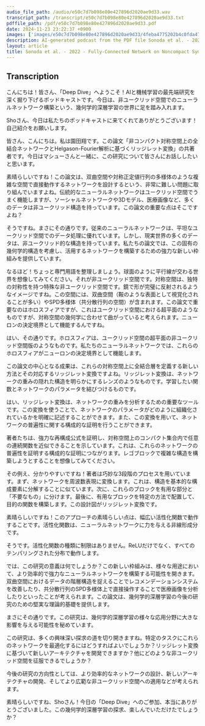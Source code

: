 ```yaml
---
audio_file_path: /audio/e50c7d7b098e80e427896d2020ae9d33.wav
transcript_path: /transcript/e50c7d7b098e80e427896d2020ae9d33.txt
pdffile_path: /pdf/e50c7d7b098e80e427896d2020ae9d33.pdf
date: 2024-11-23 23:22:37 +0900
images: ['images/e50c7d7b098e80e427896d2020ae9d33/4feba4775202b4c0fda47c3484a8e6daca3c5ff674251dfbb34d136db39a6639.jpg', 'images/e50c7d7b098e80e427896d2020ae9d33/4f5a373b5a5cb07a302a5c132b2f4fc96058bc822dfc0012070abc2afbee2284.jpg', 'images/e50c7d7b098e80e427896d2020ae9d33/e7e2ac89d74414e83ccc522d77b5db0cba0914072003faefc00dd77aee2947de.jpg']
description: AI-generated podcast from the PDF file Sonoda et al. - 2022 - Fully-Connected Network on Noncompact Symmetric Sp_JP / e50c7d7b098e80e427896d2020ae9d33
layout: article
title: Sonoda et al. - 2022 - Fully-Connected Network on Noncompact Symmetric Sp_JP
---
```


## Transcription
こんにちは！皆さん、「Deep Dive」へようこそ！AIと機械学習の最先端研究を深く掘り下げるポッドキャストです。今日は、非ユークリッド空間でのニューラルネットワーク構築という、幾何学的深層学習の世界に足を踏み入れます。

Shoさん、今日は私たちのポッドキャストに来てくれてありがとうございます！自己紹介をお願いします。

皆さん、こんにちは。私は園田翔です。この論文「非コンパクト対称空間上の全結合ネットワークとHelgason-Fourier解析に基づくリッジレット変換」の共著者です。今日はマシューさんと一緒に、この研究について皆さんにお話ししたいと思います。

素晴らしいですね！この論文は、双曲空間や対称正定値行列の多様体のような複雑な空間で直接動作するネットワークを設計するという、非常に難しい問題に取り組んでいますよね。伝統的なニューラルネットワークはユークリッド空間でうまく機能しますが、ソーシャルネットワークや3Dモデル、医療画像など、多くのデータは非ユークリッド構造を持っています。この論文の重要な点はそこですよね？

そうですね。まさにその通りです。従来のニューラルネットワークは、平坦なユークリッド空間でのデータ処理に優れています。しかし、現実世界の多くのデータは、非ユークリッド的な構造を持っています。私たちの論文では、この固有の幾何学的構造を考慮し、活用するネットワークを構築するための強力な新しい枠組みを提供しています。

なるほど！ちょっと専門用語を整理しましょう。球面のように平行線が交わる世界を想像してみてください。それが非ユークリッド空間です。対称空間は、独特の対称性を持つ特殊な非ユークリッド空間です。鏡で形が完璧に反射されるようなイメージですね。この空間には、双曲空間（鞍のような表面として視覚化されることが多い）やSPD多様体（共分散行列の空間）が含まれます。この論文で重要なのはホロスフィアですが、これはユークリッド空間における超平面のようなものですが、対称空間の幾何学に合わせて曲がっていると考えられます。ニューロンの決定境界として機能するんですね。

はい、その通りです。ホロスフィアは、ユークリッド空間の超平面の非ユークリッド空間版のようなものです。私たちのニューラルネットワークでは、これらのホロスフィアがニューロンの決定境界として機能します。

この論文の中心となる成果は、これらの対称空間上に全結合層を定義する新しい方法とその対応するリッジレット変換ですよね。リッジレット変換は、ネットワークの重みの隠れた構造を明らかにするレンズのようなものです。学習したい関数とネットワークのパラメータを結びつけるものです。

はい、リッジレット変換は、ネットワークの重みを分析するための重要なツールです。この変換を使うことで、ネットワークのパラメータがどのように組織化されているかを明確に記述することができます。また、この変換を用いて、ネットワークの普遍性に関する構成的な証明を行うことができます。

著者たちは、強力な再構成公式を証明し、対称空間上のコンパクト集合内で任意の連続関数を近似できることを示しています。これは、これらのネットワークの普遍性を証明する構成的な証明につながります。レゴブロックで複雑な構造を構築しようとすることを想像してみてください。

その例え、分かりやすいですね！著者は巧妙な3段階のプロセスを用いています。まず、ネットワークを周波数表現に変換します。これは、構造を基本的な構成要素に分解することに似ています。次に、これらのブロックを有用な部分と「不要なもの」に分けます。最後に、有用なブロックを特定の方法で配置して、目的の関数を構築します。この設計図がリッジレット変換です。

素晴らしいですね！このアプローチの素晴らしい点は、幅広い活性化関数で動作することです。活性化関数は、ニューラルネットワークに力を与える非線形成分です。

そうです。活性化関数の種類に制限はありません。ReLUだけでなく、すべてのテンパリングされた分布で動作します。

では、この研究の意義は何でしょうか？この新しい枠組みは、様々な用途において、より効率的で強力なニューラルネットワークを構築する可能性を開きます。双曲空間におけるデータの階層構造を捉えることでレコメンデーションシステムを改善したり、共分散行列のSPD多様体上で直接操作することで医療画像を分析したりといったことが考えられます。この論文は、幾何学的深層学習の今後の研究のための堅実な理論的基礎を提供します。

まさにその通りです。この研究は、幾何学的深層学習の様々な応用分野に大きな影響を与える可能性を秘めています。

この研究は、多くの興味深い探求の道を切り開きますね。特定のタスクにこれらのネットワークを最適化するにはどうすればよいでしょうか？リッジレット変換に基づいて新しいアーキテクチャを開発できますか？他にどのような非ユークリッド空間を征服できるでしょうか？

今後の研究の方向性としては、より効率的なネットワークの設計、新しいアーキテクチャの開発、そしてより広範な非ユークリッド空間への適用などが考えられます。

素晴らしいですね、Shoさん！今日の「Deep Dive」へのご参加、本当にありがとうございました。この幾何学的深層学習の探求、楽しんでいただけたでしょうか？





